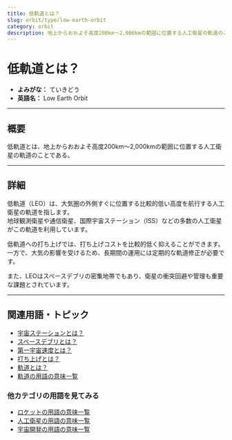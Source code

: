 ```yaml
---
title: 低軌道とは？
slug: orbit/type/low-earth-orbit
category: orbit
description: 地上からおおよそ高度200km〜2,000kmの範囲に位置する人工衛星の軌道のことである低軌道の意味・定義・内容について解説します。  
---
```


# 低軌道とは？

- **よみがな：** ていきどう  
- **英語名：** Low Earth Orbit  

---

## 概要

低軌道とは、地上からおおよそ高度200km〜2,000kmの範囲に位置する人工衛星の軌道のことである。  

---

## 詳細

低軌道（LEO）は、大気圏の外側すぐに位置する比較的低い高度を航行する人工衛星の軌道を指します。  
地球観測衛星や通信衛星、国際宇宙ステーション（ISS）などの多数の人工衛星がこの軌道を利用しています。  

低軌道への打ち上げでは、打ち上げコストを比較的低く抑えることができます。  
一方で、大気の影響を受けるため、長期間の運用には定期的な軌道修正が必要です。  

また、LEOはスペースデブリの密集地帯でもあり、衛星の衝突回避や管理も重要な課題とされています。  

---

## 関連用語・トピック

- [宇宙ステーションとは？](/docs/satellite/type/space-station)
- [スペースデブリとは？](/docs/satellite/type/space-debris)
- [第一宇宙速度とは？](/docs/orbit/mechanics/first-cosmic-velocity)
- [打ち上げとは？](/docs/rocket/launch/launch)
- [軌道とは？](/docs/orbit/orbit)
- [軌道の用語の意味一覧](/docs/category/orbit)

### 他カテゴリの用語を見てみる
- [ロケットの用語の意味一覧](/docs/category/rocket)
- [人工衛星の用語の意味一覧](/docs/category/satellite)
- [宇宙開発の用語の意味一覧](/docs/category/glossary)